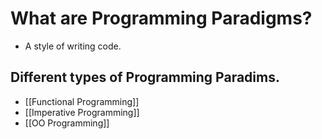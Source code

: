# What are Programming Paradigms?
- A style of writing code.

## Different types of Programming Paradims.
- [[Functional Programming]]
- [[Imperative Programming]]
- [[OO Programming]]
